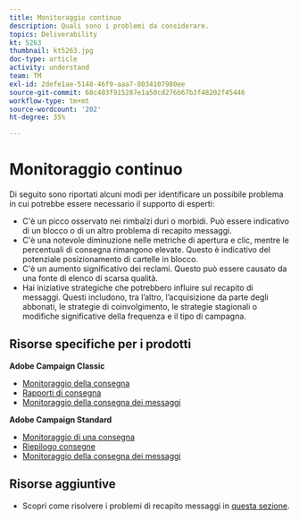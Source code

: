 ```yaml
---
title: Monitoraggio continuo
description: Quali sono i problemi da considerare.
topics: Deliverability
kt: 5263
thumbnail: kt5263.jpg
doc-type: article
activity: understand
team: TM
exl-id: 2defe1ae-5148-46f9-aaa7-8034107980ee
source-git-commit: 68c403f915287e1a50cd276b67b3f48202f45446
workflow-type: tm+mt
source-wordcount: '202'
ht-degree: 35%

---
```


# Monitoraggio continuo

Di seguito sono riportati alcuni modi per identificare un possibile problema in cui potrebbe essere necessario il supporto di esperti:

* C&#39;è un picco osservato nei rimbalzi duri o morbidi. Può essere indicativo di un blocco o di un altro problema di recapito messaggi.
* C&#39;è una notevole diminuzione nelle metriche di apertura e clic, mentre le percentuali di consegna rimangono elevate. Questo è indicativo del potenziale posizionamento di cartelle in blocco.
* C&#39;è un aumento significativo dei reclami. Questo può essere causato da una fonte di elenco di scarsa qualità.
* Hai iniziative strategiche che potrebbero influire sul recapito di messaggi. Questi includono, tra l’altro, l’acquisizione da parte degli abbonati, le strategie di coinvolgimento, le strategie stagionali o modifiche significative della frequenza e il tipo di campagna.

## Risorse specifiche per i prodotti

**Adobe Campaign Classic**

* [Monitoraggio della consegna](https://experienceleague.adobe.com/docs/campaign-classic/using/sending-messages/monitoring-deliveries/about-delivery-monitoring.html?lang=it)
* [Rapporti di consegna](https://experienceleague.adobe.com/docs/campaign-classic/using/reporting/reports-on-deliveries/delivery-reports.html?lang=it#reporting)
* [Monitoraggio della consegna dei messaggi](https://experienceleague.adobe.com/docs/campaign-classic/using/sending-messages/deliverability-management/monitoring-deliverability.html?lang=it)

**Adobe Campaign Standard**

* [Monitoraggio di una consegna](https://experienceleague.adobe.com/docs/campaign-standard/using/testing-and-sending/monitoring-messages/monitoring-a-delivery.html?lang=it)
* [Riepilogo consegne](https://docs-author-stg.corp.adobe.com/content/help/en/campaign-standard/using/reporting/list-of-reports/delivery-summary.html)
* [Monitoraggio della consegna dei messaggi](https://experienceleague.adobe.com/docs/campaign-standard/using/testing-and-sending/managing-deliverability/monitor-deliverability.html?lang=it#testing-and-sending)

## Risorse aggiuntive

* Scopri come risolvere i problemi di recapito messaggi in [questa sezione](/help/additional-resources/troubleshooting.md).
